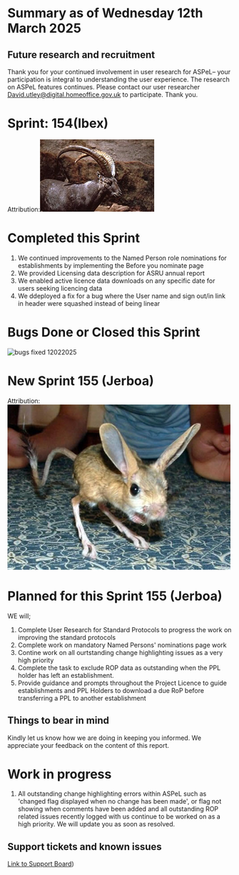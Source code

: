 # Summary as of Wednesday 12th March 2025



## Future research and recruitment 

Thank you for your continued involvement in user research for ASPeL– your participation is integral to understanding the user experience. The research on ASPeL features continues. Please contact our user researcher David.utley@digital.homeoffice.gov.uk to participate. Thank you.  
 
# Sprint: 154(Ibex)









Attribution:![T.Voekler, CC BY-SA 3.0 <https://creativecommons.org/licenses/by-sa/3.0>, via Wikimedia Commons](graphs/Ibex.jpg)

# Completed this Sprint

1) We continued improvements to the Named Person role nominations for establishments by implementing the Before you nominate page 
2) We provided Licensing data description for ASRU annual report
3) We enabled active licence data downloads on any specific date for users seeking licencing data
4) We ddeployed a fix for a bug where the User name and sign out/in link in header were squashed instead of being linear





# Bugs Done or Closed this Sprint
![bugs fixed 12022025](graphs/)


 














# New Sprint 155 (Jerboa)














Attribution:![Syt55, Public domain, via Wikimedia Commons](graphs/Jerboa.jpg)




# Planned for this Sprint 155 (Jerboa)
WE will;
1) Complete User Research for Standard Protocols to progress the work on improving the standard protocols
2) Complete work on mandatory Named Persons' nominations page work
3) Contine work on all ourtstanding change highlighting issues as a very high priority
4) Complete the task to exclude ROP data as outstanding when the PPL holder has left an establishment.
5) Provide guidance and prompts throughout the Project Licence to guide establishments and PPL Holders to download a due RoP before transferring a PPL to another establishment 
   
   

   

## Things to bear in mind
Kindly let us know how we are doing in keeping you informed. We appreciate your feedback on the content of this report. 


# Work in progress
1) All outstanding change highlighting errors within ASPeL such as 'changed flag displayed when no change has been made', or flag not showing when comments have been added and all outstanding ROP related issues recently logged with us continue to be worked on as a high priority. We will update you as soon as resolved. 
  

   
 
   
## Support tickets and known issues
[Link to Support Board](https://collaboration.homeoffice.gov.uk/jira/secure/RapidBoard.jspa?rapidView=1717))





  

